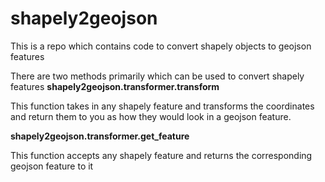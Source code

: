 # shapely2geojson
This is a repo which contains code to convert shapely objects to geojson features

There are two methods primarily which can be used to convert shapely features
**shapely2geojson.transformer.transform**

This function takes in any shapely feature and transforms the coordinates and return them to you as how they would look in a geojson feature.


**shapely2geojson.transformer.get_feature** 

This function accepts any shapely feature and returns the corresponding geojson feature to it